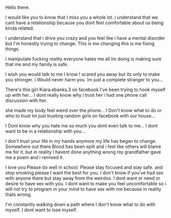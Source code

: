 Hello there.

I would like you to know that I miss you a whole lot. i understand that we cant have a relationship because you dont feel comfortable about us being kinda related.


I understand that i drive you crazy and you feel like i have a mental disorder but I'm honestly trying to change. This is me changing this is me fixing things.

I manipulate fucking reality everyone hates me all Im doing is making sure that me and my family is safe.


I wish you would talk to me I know I scared you away but its only to make you stronger. I Would never harm you. Im just a complete stranger to you... 


There's this girl Kiara.ebanks.3 on facebook I've been trying to hook myself up with her... I dont really know why i trust her i had one phone call discussion with her.

she made my body feel weird over the phone... I Don't know what to do or who to trust Im just trusting random girls on facebook with our house...

I Dont know why you hate me so much you dont even talk to me... I dont want to be in a relationship with you...

I don't trust your life in my hands anymore my life has began to change. Somewhere out there Blood has been spilt and i feel like others will blame me for it. but in reality I havent done anything wrong my grandfather gave me a poem and i remixed it. 

I love you Please do well in school. Please stay focused and stay safe. and stop smoking please I want the best for you. I don't know if you've had sex with anyone there 
but stay away from the weirdos. I dont want or need or desire to have sex with you. I dont want to make you feel uncomfortable so i will not try to program in your mind to have sex with me because in reality thats wrong. 

I'm constantly walking down a path where I don't know what to do with myself. I dont want to lose myself.
